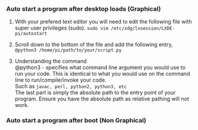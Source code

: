 ### Auto start a program after desktop loads (Graphical)  
1) With your prefered text editor you will need to edit the following file with super user privileges (sudo).
`sudo vim /etc/xdg/lxsession/LXDE-pi/autostart`  
  
2) Scroll down to the bottom of the file and add the following entry,  
`@python3 /home/pi/path/to/your/script.py`  
  
3) Understanding the command  
@python3 - specifies what command line argument you would use to run your code. This is identical to what you would use on the command line to run/compile/invoke your code.  
Such as `javac, perl, python2, python3, etc`  
The last part is simply the absolute path to the entry point of your program. Ensure you have the absolute path as relative pathing will not work.  

### Auto start a program after boot (Non Graphical)
